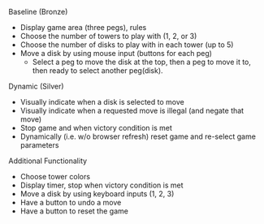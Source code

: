 Baseline (Bronze)

- Display game area (three pegs), rules
- Choose the number of towers to play with (1, 2, or 3)
- Choose the number of disks to play with in each tower (up to 5)
- Move a disk by using mouse input (buttons for each peg)
  - Select a peg to move the disk at the top, then a peg to move it to, then ready to select another peg(disk).

Dynamic (Silver)
- Visually indicate when a disk is selected to move
- Visually indicate when a requested move is illegal (and negate that move)
- Stop game and when victory condition is met
- Dynamically (i.e. w/o browser refresh) reset game and re-select game parameters


Additional Functionality

- Choose tower colors
- Display timer, stop when victory condition is met
- Move a disk by using keyboard inputs (1, 2, 3)
- Have a button to undo a move
- Have a button to reset the game
